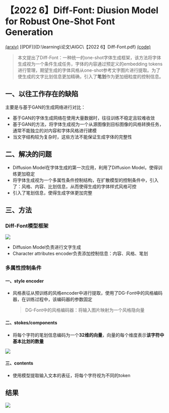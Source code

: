 # 【2022 6】Diff-Font: Diusion Model for Robust One-Shot Font Generation

[(arxiv)](https://arxiv.org/pdf/2212.05895.pdf) [(PDF)](D:\learning\论文\AIGC\【2022 6】Diff-Font.pdf) [(code)](https://github.com/Hxyz-123/Font-diff) 

> 本文提出了Diff-Font：一种统一的one-shot字体生成框架，该方法将字体生成视为一个条件生成任务，字体的内容通过预定义的embedding tokens进行管理，期望生成的字体风格从one-shot参考文字图片进行提取。为了使生成的文字比划信息更加精确，引入了**笔划**作为更加细粒度的控制信息。

## 一、以往工作存在的缺陷

主要是与基于GAN的生成网络进行对比：

- 基于GAN的字体生成网络在使用大量数据时，往往训练不稳定且较难收敛
- 基于GAN的方法，将字体生成视为一个从源图像到目标图像的风格转换任务，通常不能独立的对内容和字体风格进行建模
- 当文字结构较为复杂时，这些方法不能保证生成字体的完整性

## 二、解决的问题

- Diffusion Model在字体生成的第一次应用，利用了Diffusion Model，使得训练更加稳定
- 将字体生成视为一个多属性条件控制结构，在扩散模型的控制条件中，引入了：风格、内容、比划信息，从而使得生成的字体样式风格可控
- 引入了笔划信息，使得生成字体更加完整

## 三、方法

### Diff-Font模型框架

![](D:\learning\论文\论文笔记\AIGC\Diff-Font_1.png)

- Diffusion Model负责进行文字生成
- Character attributes encoder负责添加控制信息：内容、风格、笔划

### 多属性控制条件

#### 一、style encoder

- 风格表征从预训练的风格encoder中进行提取，使用了DG-Font中的风格编码器，在训练过程中，该编码器的参数固定

    > DG-Font中的风格编码器：将输入图片映射为一个风格隐向量

#### 二、stokes/components

- 将每个字符的笔划信息编码为一个**32维的向量**，向量的每个维度表示**该字符中基本比划的数量**

![](D:\learning\论文\论文笔记\AIGC\Diff-Font_2.png)

#### 三、contents

- 使用模型提取输入文本的表征，将每个字符视为不同的token

## 结果

![](D:\learning\论文\论文笔记\AIGC\Diff-Font_3.png)